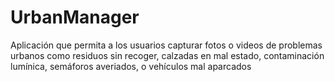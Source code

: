 # UrbanManager
Aplicación que permita a los usuarios capturar fotos o videos de problemas urbanos como residuos sin recoger, calzadas en mal estado, contaminación lumínica, semáforos averiados, o vehículos mal aparcados
